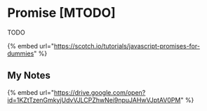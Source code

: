 # Promise \[MTODO\]

TODO





{% embed url="https://scotch.io/tutorials/javascript-promises-for-dummies" %}



## My Notes

{% embed url="https://drive.google.com/open?id=1KZtTzenGmkyjUdvVJLCPZhwNei9npuJAHwVJptAV0PM" %}

